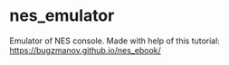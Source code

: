 # nes_emulator
Emulator of NES console. Made with help of this tutorial: https://bugzmanov.github.io/nes_ebook/
